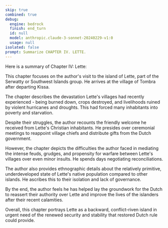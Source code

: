 ```yaml
---
skip: true
combined: true
debug:
  engine: bedrock
  finish: end_turn
  id: null
  model: anthropic.claude-3-sonnet-20240229-v1:0
  usage: null
isolated: false
prompt: Summarize CHAPTER IV. LETTE.
---
```


Here is a summary of Chapter IV: Lette:

This chapter focuses on the author's visit to the island of Lette, part of the Serwatty or Southwest Islands group. He arrives at the village of Tombra after departing Kissa.

The chapter describes the devastation Lette's villages had recently experienced - being burned down, crops destroyed, and livelihoods ruined by violent hurricanes and droughts. This had forced many inhabitants into poverty and starvation.

Despite their struggles, the author recounts the friendly welcome he received from Lette's Christian inhabitants. He presides over ceremonial meetings to reappoint village chiefs and distribute gifts from the Dutch government.

However, the chapter depicts the difficulties the author faced in mediating the intense feuds, grudges, and propensity for warfare between Lette's villages over even minor insults. He spends days negotiating reconciliations.

The author also provides ethnographic details about the relatively primitive, underdeveloped state of Lette's native population compared to other islands. He ascribes this to their isolation and lack of governance.

By the end, the author feels he has helped lay the groundwork for the Dutch to reassert their authority over Lette and improve the lives of the islanders after their recent calamities.

Overall, this chapter portrays Lette as a backward, conflict-riven island in urgent need of the renewed security and stability that restored Dutch rule could provide.

